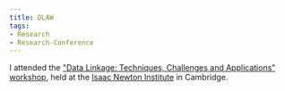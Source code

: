 ```yaml
---
title: DLAW
tags:
- Research
- Research-Conference
---
```


I attended the ["Data Linkage: Techniques, Challenges and Applications" workshop](http://www.newton.ac.uk/event/dlaw02), held at the [Isaac Newton Institute](http://www.newton.ac.uk/) in Cambridge.
